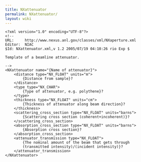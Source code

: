 ```yaml
---
title: NXattenuator
permalink: NXattenuator/
layout: wiki
---
```


    <?xml version="1.0" encoding="UTF-8"?>
    <!--
    URL:     http://www.nexus.anl.gov/classes/xml/NXaperture.xml
    Editor:  NIAC
    $Id: NXattenuator.xml,v 1.2 2005/07/19 04:10:26 rio Exp $

    Template of a beamline attenuator.

    -->
    <NXattenuator name="{Name of attenuator}">
        <distance type="NX_FLOAT" units="m">
            {Distance from sample}?
        </distance>
        <type type="NX_CHAR">
            {Type of attenuator, e.g. polythene}?
        </type>
        <thickness type="NX_FLOAT" units="cm">
            {Thickness of attenuator along beam direction}?
        </thickness>
        <scattering_cross_section type="NX_FLOAT" units="barns">
            {Scattering cross section (coherent+incoherent)}?
        </scattering_cross_section>
        <absorption_cross_section type="NX_FLOAT" units="barns">
            {Absorption cross section}?
        </absorption_cross_section>
        <attenuator_transmission type="NX_FLOAT">
            {The nominal amount of the beam that gets through 
            (transmitted intensity)/(incident intensity)}?
        </attenuator_transmission>
    </NXattenuator>
